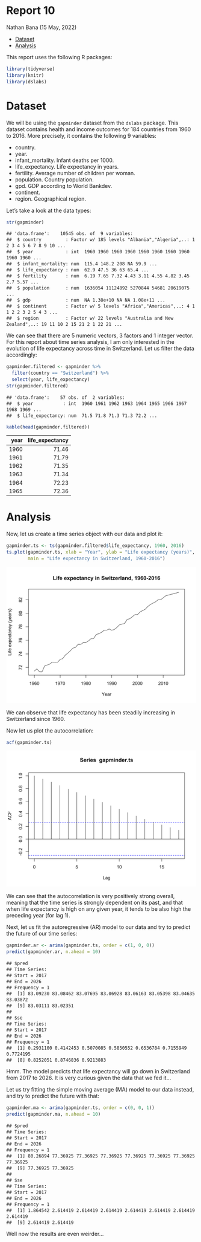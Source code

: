 Report 10
================
Nathan Bana
(15 May, 2022)

-   [Dataset](#dataset)
-   [Analysis](#analysis)

This report uses the following R packages:

``` r
library(tidyverse)
library(knitr)
library(dslabs)
```

# Dataset

We will be using the `gapminder` dataset from the `dslabs` package. This
dataset contains health and income outcomes for 184 countries from 1960
to 2016. More precisely, it contains the following 9 variables:

-   country.
-   year.
-   infant_mortality. Infant deaths per 1000.
-   life_expectancy. Life expectancy in years.
-   fertility. Average number of children per woman.
-   population. Country population.
-   gpd. GDP according to World Bankdev.
-   continent.
-   region. Geographical region.

Let’s take a look at the data types:

``` r
str(gapminder)
```

    ## 'data.frame':    10545 obs. of  9 variables:
    ##  $ country         : Factor w/ 185 levels "Albania","Algeria",..: 1 2 3 4 5 6 7 8 9 10 ...
    ##  $ year            : int  1960 1960 1960 1960 1960 1960 1960 1960 1960 1960 ...
    ##  $ infant_mortality: num  115.4 148.2 208 NA 59.9 ...
    ##  $ life_expectancy : num  62.9 47.5 36 63 65.4 ...
    ##  $ fertility       : num  6.19 7.65 7.32 4.43 3.11 4.55 4.82 3.45 2.7 5.57 ...
    ##  $ population      : num  1636054 11124892 5270844 54681 20619075 ...
    ##  $ gdp             : num  NA 1.38e+10 NA NA 1.08e+11 ...
    ##  $ continent       : Factor w/ 5 levels "Africa","Americas",..: 4 1 1 2 2 3 2 5 4 3 ...
    ##  $ region          : Factor w/ 22 levels "Australia and New Zealand",..: 19 11 10 2 15 21 2 1 22 21 ...

We can see that there are 5 numeric vectors, 3 factors and 1 integer
vector. For this report about time series analysis, I am only interested
in the evolution of life expectancy across time in Switzerland. Let us
filter the data accordingly:

``` r
gapminder.filtered <- gapminder %>% 
  filter(country == "Switzerland") %>% 
  select(year, life_expectancy)
str(gapminder.filtered)
```

    ## 'data.frame':    57 obs. of  2 variables:
    ##  $ year           : int  1960 1961 1962 1963 1964 1965 1966 1967 1968 1969 ...
    ##  $ life_expectancy: num  71.5 71.8 71.3 71.3 72.2 ...

``` r
kable(head(gapminder.filtered))
```

| year | life_expectancy |
|-----:|----------------:|
| 1960 |           71.46 |
| 1961 |           71.79 |
| 1962 |           71.35 |
| 1963 |           71.34 |
| 1964 |           72.23 |
| 1965 |           72.36 |

# Analysis

Now, let us create a time series object with our data and plot it:

``` r
gapminder.ts <- ts(gapminder.filtered$life_expectancy, 1960, 2016)
ts.plot(gapminder.ts, xlab = "Year", ylab = "Life expectancy (years)", 
        main = "Life expectancy in Switzerland, 1960-2016")
```

![](README_files/figure-gfm/ts-1.svg)<!-- -->

We can observe that life expectancy has been steadily increasing in
Switzerland since 1960.

Now let us plot the autocorrelation:

``` r
acf(gapminder.ts)
```

![](README_files/figure-gfm/acf-1.svg)<!-- -->

We can see that the autocorrelation is very positively strong overall,
meaning that the time series is strongly dependent on its past, and that
when life expectancy is high on any given year, it tends to be also high
the preceding year (for lag 1).

Next, let us fit the autoregressive (AR) model to our data and try to
predict the future of our time series:

``` r
gapminder.ar <- arima(gapminder.ts, order = c(1, 0, 0))
predict(gapminder.ar, n.ahead = 10)
```

    ## $pred
    ## Time Series:
    ## Start = 2017 
    ## End = 2026 
    ## Frequency = 1 
    ##  [1] 83.09230 83.08462 83.07695 83.06928 83.06163 83.05398 83.04635 83.03872
    ##  [9] 83.03111 83.02351
    ## 
    ## $se
    ## Time Series:
    ## Start = 2017 
    ## End = 2026 
    ## Frequency = 1 
    ##  [1] 0.2931100 0.4142453 0.5070085 0.5850552 0.6536784 0.7155949 0.7724195
    ##  [8] 0.8252051 0.8746836 0.9213883

Hmm. The model predicts that life expectancy will go down in Switzerland
from 2017 to 2026. It is very curious given the data that we fed it…

Let us try fitting the simple moving average (MA) model to our data
instead, and try to predict the future with that:

``` r
gapminder.ma <- arima(gapminder.ts, order = c(0, 0, 1))
predict(gapminder.ma, n.ahead = 10)
```

    ## $pred
    ## Time Series:
    ## Start = 2017 
    ## End = 2026 
    ## Frequency = 1 
    ##  [1] 80.26894 77.36925 77.36925 77.36925 77.36925 77.36925 77.36925 77.36925
    ##  [9] 77.36925 77.36925
    ## 
    ## $se
    ## Time Series:
    ## Start = 2017 
    ## End = 2026 
    ## Frequency = 1 
    ##  [1] 1.864542 2.614419 2.614419 2.614419 2.614419 2.614419 2.614419 2.614419
    ##  [9] 2.614419 2.614419

Well now the results are even weirder…
